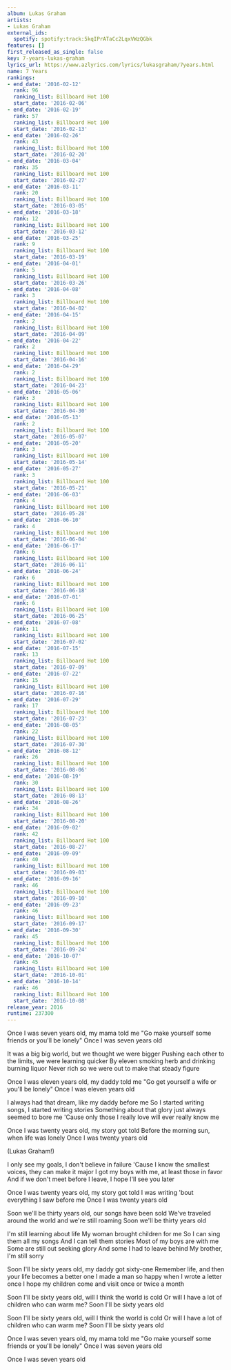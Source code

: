 ```yaml
---
album: Lukas Graham
artists:
- Lukas Graham
external_ids:
  spotify: spotify:track:5kqIPrATaCc2LqxVWzQGbk
features: []
first_released_as_single: false
key: 7-years-lukas-graham
lyrics_url: https://www.azlyrics.com/lyrics/lukasgraham/7years.html
name: 7 Years
rankings:
- end_date: '2016-02-12'
  rank: 96
  ranking_list: Billboard Hot 100
  start_date: '2016-02-06'
- end_date: '2016-02-19'
  rank: 57
  ranking_list: Billboard Hot 100
  start_date: '2016-02-13'
- end_date: '2016-02-26'
  rank: 43
  ranking_list: Billboard Hot 100
  start_date: '2016-02-20'
- end_date: '2016-03-04'
  rank: 35
  ranking_list: Billboard Hot 100
  start_date: '2016-02-27'
- end_date: '2016-03-11'
  rank: 20
  ranking_list: Billboard Hot 100
  start_date: '2016-03-05'
- end_date: '2016-03-18'
  rank: 12
  ranking_list: Billboard Hot 100
  start_date: '2016-03-12'
- end_date: '2016-03-25'
  rank: 9
  ranking_list: Billboard Hot 100
  start_date: '2016-03-19'
- end_date: '2016-04-01'
  rank: 5
  ranking_list: Billboard Hot 100
  start_date: '2016-03-26'
- end_date: '2016-04-08'
  rank: 3
  ranking_list: Billboard Hot 100
  start_date: '2016-04-02'
- end_date: '2016-04-15'
  rank: 2
  ranking_list: Billboard Hot 100
  start_date: '2016-04-09'
- end_date: '2016-04-22'
  rank: 2
  ranking_list: Billboard Hot 100
  start_date: '2016-04-16'
- end_date: '2016-04-29'
  rank: 2
  ranking_list: Billboard Hot 100
  start_date: '2016-04-23'
- end_date: '2016-05-06'
  rank: 3
  ranking_list: Billboard Hot 100
  start_date: '2016-04-30'
- end_date: '2016-05-13'
  rank: 2
  ranking_list: Billboard Hot 100
  start_date: '2016-05-07'
- end_date: '2016-05-20'
  rank: 3
  ranking_list: Billboard Hot 100
  start_date: '2016-05-14'
- end_date: '2016-05-27'
  rank: 3
  ranking_list: Billboard Hot 100
  start_date: '2016-05-21'
- end_date: '2016-06-03'
  rank: 4
  ranking_list: Billboard Hot 100
  start_date: '2016-05-28'
- end_date: '2016-06-10'
  rank: 4
  ranking_list: Billboard Hot 100
  start_date: '2016-06-04'
- end_date: '2016-06-17'
  rank: 6
  ranking_list: Billboard Hot 100
  start_date: '2016-06-11'
- end_date: '2016-06-24'
  rank: 6
  ranking_list: Billboard Hot 100
  start_date: '2016-06-18'
- end_date: '2016-07-01'
  rank: 6
  ranking_list: Billboard Hot 100
  start_date: '2016-06-25'
- end_date: '2016-07-08'
  rank: 11
  ranking_list: Billboard Hot 100
  start_date: '2016-07-02'
- end_date: '2016-07-15'
  rank: 13
  ranking_list: Billboard Hot 100
  start_date: '2016-07-09'
- end_date: '2016-07-22'
  rank: 15
  ranking_list: Billboard Hot 100
  start_date: '2016-07-16'
- end_date: '2016-07-29'
  rank: 17
  ranking_list: Billboard Hot 100
  start_date: '2016-07-23'
- end_date: '2016-08-05'
  rank: 22
  ranking_list: Billboard Hot 100
  start_date: '2016-07-30'
- end_date: '2016-08-12'
  rank: 26
  ranking_list: Billboard Hot 100
  start_date: '2016-08-06'
- end_date: '2016-08-19'
  rank: 30
  ranking_list: Billboard Hot 100
  start_date: '2016-08-13'
- end_date: '2016-08-26'
  rank: 34
  ranking_list: Billboard Hot 100
  start_date: '2016-08-20'
- end_date: '2016-09-02'
  rank: 42
  ranking_list: Billboard Hot 100
  start_date: '2016-08-27'
- end_date: '2016-09-09'
  rank: 40
  ranking_list: Billboard Hot 100
  start_date: '2016-09-03'
- end_date: '2016-09-16'
  rank: 46
  ranking_list: Billboard Hot 100
  start_date: '2016-09-10'
- end_date: '2016-09-23'
  rank: 46
  ranking_list: Billboard Hot 100
  start_date: '2016-09-17'
- end_date: '2016-09-30'
  rank: 45
  ranking_list: Billboard Hot 100
  start_date: '2016-09-24'
- end_date: '2016-10-07'
  rank: 45
  ranking_list: Billboard Hot 100
  start_date: '2016-10-01'
- end_date: '2016-10-14'
  rank: 46
  ranking_list: Billboard Hot 100
  start_date: '2016-10-08'
release_year: 2016
runtime: 237300
---
```

Once I was seven years old, my mama told me
"Go make yourself some friends or you'll be lonely"
Once I was seven years old

It was a big big world, but we thought we were bigger
Pushing each other to the limits, we were learning quicker
By eleven smoking herb and drinking burning liquor
Never rich so we were out to make that steady figure

Once I was eleven years old, my daddy told me
"Go get yourself a wife or you'll be lonely"
Once I was eleven years old

I always had that dream, like my daddy before me
So I started writing songs, I started writing stories
Something about that glory just always seemed to bore me
'Cause only those I really love will ever really know me

Once I was twenty years old, my story got told
Before the morning sun, when life was lonely
Once I was twenty years old

(Lukas Graham!)

I only see my goals, I don't believe in failure
'Cause I know the smallest voices, they can make it major
I got my boys with me, at least those in favor
And if we don't meet before I leave, I hope I'll see you later

Once I was twenty years old, my story got told
I was writing 'bout everything I saw before me
Once I was twenty years old

Soon we'll be thirty years old, our songs have been sold
We've traveled around the world and we're still roaming
Soon we'll be thirty years old

I'm still learning about life
My woman brought children for me
So I can sing them all my songs
And I can tell them stories
Most of my boys are with me
Some are still out seeking glory
And some I had to leave behind
My brother, I'm still sorry

Soon I'll be sixty years old, my daddy got sixty-one
Remember life, and then your life becomes a better one
I made a man so happy when I wrote a letter once
I hope my children come and visit once or twice a month

Soon I'll be sixty years old, will I think the world is cold
Or will I have a lot of children who can warm me?
Soon I'll be sixty years old

Soon I'll be sixty years old, will I think the world is cold
Or will I have a lot of children who can warm me?
Soon I'll be sixty years old

Once I was seven years old, my mama told me
"Go make yourself some friends or you'll be lonely"
Once I was seven years old

Once I was seven years old
